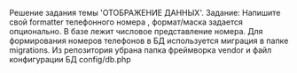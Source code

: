 Решение задания темы 'ОТОБРАЖЕНИЕ ДАННЫХ'.
Задание: Напишите свой formatter телефонного номера , формат/маска задается опционально. В базе лежит числовое представление номера.
Для формирования номеров телефонов в БД используется миграция в папке migrations.
Из репозитория убрана папка фреймворка vendor и файл конфигурации БД config/db.php
